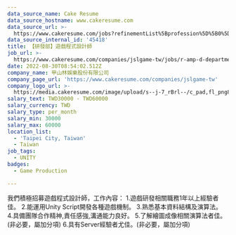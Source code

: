 ```yaml
---
data_source_name: Cake Resume
data_source_hostname: www.cakeresume.com
data_source_url: >-
  https://www.cakeresume.com/jobs?refinementList%5Bprofession%5D%5B0%5D=game-production&range%5Bsalary_range%5D%5Bmin%5D=1000000
data_source_internal_id: '45418'
title: 【研發部】遊戲程式設計師
job_url: >-
  https://www.cakeresume.com/companies/jslgame-tw/jobs/r-amp-d-department-game-programmer
date: 2022-08-30T08:54:02.512Z
company_name: 甲山林娛樂股份有限公司
company_page_url: 'https://www.cakeresume.com/companies/jslgame-tw'
company_logo_url: >-
  https://media.cakeresume.com/image/upload/s--j-7_rBrl--/c_pad,fl_png8,h_200,w_200/v1661848196/mcjclgphx1c7otv1czy1.png
salary_text: TWD30000 - TWD60000
salary_currency: TWD
salary_type: per_month
salary_min: 30000
salary_max: 60000
location_list:
  - 'Taipei City, Taiwan'
  - Taiwan
job_tags:
  - UNITY
badges:
  - Game Production

---
```


我們積極招募遊戲程式設計師，工作內容： 1.遊戲研發相關職務1年以上經驗者佳。 2.能運用Unity Script開發各種遊戲機制。 3.熟悉基本資料結構及演算法。 4.具備團隊合作精神,責任感強,溝通能力良好。 5.了解繪圖成像相關演算法者佳。(非必要，屬加分項) 6.具有Server經驗者尤佳。(非必要，屬加分項)